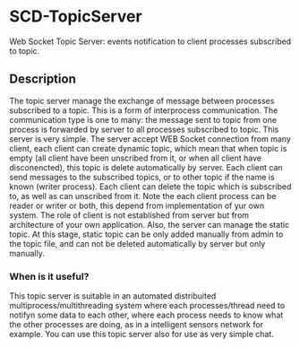 # SCD-TopicServer
Web Socket Topic Server: events notification to client processes subscribed to topic.

## Description

The topic server manage the exchange of message between processes subscribed to a topic. This is a form of interprocess communication. The communication type is one to many: the message sent to topic from one process is forwarded by server to all processes subscribed to topic.
This server is very simple. The server accept WEB Socket connection from many client, each client can create dynamic topic, which mean that when topic is empty (all client have been unscribed from it, or when all client have disconencted), this topic is delete automatically by server. Each client can send messages to the subscribed topics, or to other topic if the name is known (writer process). 
Each client can delete the topic which is subscribed to, as well as can unscribed from it.
Note the each client process can be reader or writer or both, this depend from implementation of yur own system. 
The role of client is not established from server but from architecture of your own application.
Also, the server can manage the static topic. At this stage, static topic can be only added manually from admin to the topic file, and can not be deleted automatically by server but only manually.

### When is it useful?

This topic server is suitable in an automated distribuited multiprocess/multithreading system where each processes/thread need to notifyn some data to each other, where each process needs to know what the other processes are doing, as in a intelligent sensors network for example.
You can use this topic server also for use as very simple chat.
